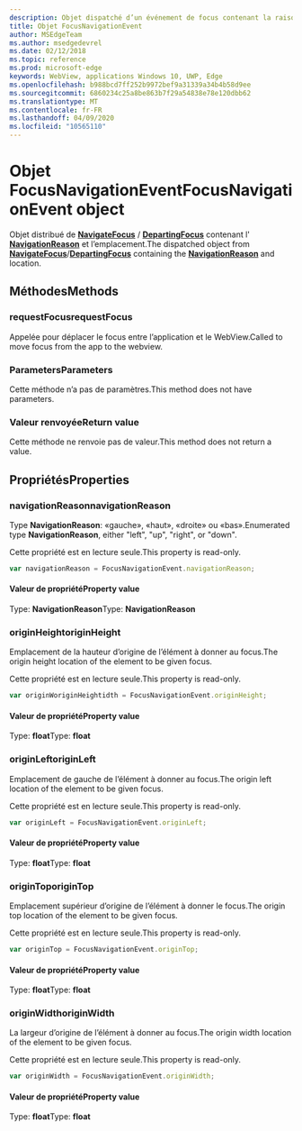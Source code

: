 ```yaml
---
description: Objet dispatché d’un événement de focus contenant la raison et l’emplacement de la navigation
title: Objet FocusNavigationEvent
author: MSEdgeTeam
ms.author: msedgedevrel
ms.date: 02/12/2018
ms.topic: reference
ms.prod: microsoft-edge
keywords: WebView, applications Windows 10, UWP, Edge
ms.openlocfilehash: b988bcd7ff252b9972bef9a31339a34b4b58d9ee
ms.sourcegitcommit: 6860234c25a8be863b7f29a54838e78e120dbb62
ms.translationtype: MT
ms.contentlocale: fr-FR
ms.lasthandoff: 04/09/2020
ms.locfileid: "10565110"
---
```

# <span data-ttu-id="3db37-104">Objet FocusNavigationEvent</span><span class="sxs-lookup"><span data-stu-id="3db37-104">FocusNavigationEvent object</span></span>

<span data-ttu-id="3db37-105">Objet distribué de [**NavigateFocus**](../webview.md#navigatefocus) / [**DepartingFocus**](../webview.md#departingfocus) contenant l' [**NavigationReason**](#navigationreason) et l’emplacement.</span><span class="sxs-lookup"><span data-stu-id="3db37-105">The dispatched object from [**NavigateFocus**](../webview.md#navigatefocus)/[**DepartingFocus**](../webview.md#departingfocus) containing the [**NavigationReason**](#navigationreason) and location.</span></span> 

## <span data-ttu-id="3db37-106">Méthodes</span><span class="sxs-lookup"><span data-stu-id="3db37-106">Methods</span></span>

### <span data-ttu-id="3db37-107">requestFocus</span><span class="sxs-lookup"><span data-stu-id="3db37-107">requestFocus</span></span>

<span data-ttu-id="3db37-108">Appelée pour déplacer le focus entre l’application et le WebView.</span><span class="sxs-lookup"><span data-stu-id="3db37-108">Called to move focus from the app to the webview.</span></span>

### <span data-ttu-id="3db37-109">Parameters</span><span class="sxs-lookup"><span data-stu-id="3db37-109">Parameters</span></span>

<span data-ttu-id="3db37-110">Cette méthode n’a pas de paramètres.</span><span class="sxs-lookup"><span data-stu-id="3db37-110">This method does not have parameters.</span></span>

### <span data-ttu-id="3db37-111">Valeur renvoyée</span><span class="sxs-lookup"><span data-stu-id="3db37-111">Return value</span></span>

<span data-ttu-id="3db37-112">Cette méthode ne renvoie pas de valeur.</span><span class="sxs-lookup"><span data-stu-id="3db37-112">This method does not return a value.</span></span>

## <span data-ttu-id="3db37-113">Propriétés</span><span class="sxs-lookup"><span data-stu-id="3db37-113">Properties</span></span>
    
### <span data-ttu-id="3db37-114">navigationReason</span><span class="sxs-lookup"><span data-stu-id="3db37-114">navigationReason</span></span>

<span data-ttu-id="3db37-115">Type **NavigationReason**: «gauche», «haut», «droite» ou «bas».</span><span class="sxs-lookup"><span data-stu-id="3db37-115">Enumerated type **NavigationReason**, either "left", "up", "right", or "down".</span></span> 

<span data-ttu-id="3db37-116">Cette propriété est en lecture seule.</span><span class="sxs-lookup"><span data-stu-id="3db37-116">This property is read-only.</span></span>

```js
var navigationReason = FocusNavigationEvent.navigationReason;
```

#### <span data-ttu-id="3db37-117">Valeur de propriété</span><span class="sxs-lookup"><span data-stu-id="3db37-117">Property value</span></span>
<span data-ttu-id="3db37-118">Type: **NavigationReason**</span><span class="sxs-lookup"><span data-stu-id="3db37-118">Type: **NavigationReason**</span></span>

### <span data-ttu-id="3db37-119">originHeight</span><span class="sxs-lookup"><span data-stu-id="3db37-119">originHeight</span></span>

<span data-ttu-id="3db37-120">Emplacement de la hauteur d’origine de l’élément à donner au focus.</span><span class="sxs-lookup"><span data-stu-id="3db37-120">The origin height location of the element to be given focus.</span></span>

<span data-ttu-id="3db37-121">Cette propriété est en lecture seule.</span><span class="sxs-lookup"><span data-stu-id="3db37-121">This property is read-only.</span></span>

```js
var originWoriginHeightidth = FocusNavigationEvent.originHeight;
```

#### <span data-ttu-id="3db37-122">Valeur de propriété</span><span class="sxs-lookup"><span data-stu-id="3db37-122">Property value</span></span>
<span data-ttu-id="3db37-123">Type: **float**</span><span class="sxs-lookup"><span data-stu-id="3db37-123">Type: **float**</span></span>

### <span data-ttu-id="3db37-124">originLeft</span><span class="sxs-lookup"><span data-stu-id="3db37-124">originLeft</span></span>

<span data-ttu-id="3db37-125">Emplacement de gauche de l’élément à donner au focus.</span><span class="sxs-lookup"><span data-stu-id="3db37-125">The origin left location of the element to be given focus.</span></span>

<span data-ttu-id="3db37-126">Cette propriété est en lecture seule.</span><span class="sxs-lookup"><span data-stu-id="3db37-126">This property is read-only.</span></span>

```js
var originLeft = FocusNavigationEvent.originLeft;
```

#### <span data-ttu-id="3db37-127">Valeur de propriété</span><span class="sxs-lookup"><span data-stu-id="3db37-127">Property value</span></span>
<span data-ttu-id="3db37-128">Type: **float**</span><span class="sxs-lookup"><span data-stu-id="3db37-128">Type: **float**</span></span>

### <span data-ttu-id="3db37-129">originTop</span><span class="sxs-lookup"><span data-stu-id="3db37-129">originTop</span></span>

<span data-ttu-id="3db37-130">Emplacement supérieur d’origine de l’élément à donner le focus.</span><span class="sxs-lookup"><span data-stu-id="3db37-130">The origin top location of the element to be given focus.</span></span>

<span data-ttu-id="3db37-131">Cette propriété est en lecture seule.</span><span class="sxs-lookup"><span data-stu-id="3db37-131">This property is read-only.</span></span>

```js
var originTop = FocusNavigationEvent.originTop;
```

#### <span data-ttu-id="3db37-132">Valeur de propriété</span><span class="sxs-lookup"><span data-stu-id="3db37-132">Property value</span></span>
<span data-ttu-id="3db37-133">Type: **float**</span><span class="sxs-lookup"><span data-stu-id="3db37-133">Type: **float**</span></span>

### <span data-ttu-id="3db37-134">originWidth</span><span class="sxs-lookup"><span data-stu-id="3db37-134">originWidth</span></span>

<span data-ttu-id="3db37-135">La largeur d’origine de l’élément à donner au focus.</span><span class="sxs-lookup"><span data-stu-id="3db37-135">The origin width location of the element to be given focus.</span></span>

<span data-ttu-id="3db37-136">Cette propriété est en lecture seule.</span><span class="sxs-lookup"><span data-stu-id="3db37-136">This property is read-only.</span></span>

```js
var originWidth = FocusNavigationEvent.originWidth;
```

#### <span data-ttu-id="3db37-137">Valeur de propriété</span><span class="sxs-lookup"><span data-stu-id="3db37-137">Property value</span></span>
<span data-ttu-id="3db37-138">Type: **float**</span><span class="sxs-lookup"><span data-stu-id="3db37-138">Type: **float**</span></span>

